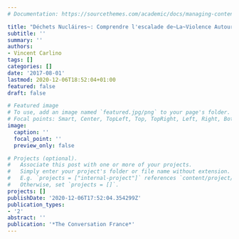 ```yaml
---
# Documentation: https://sourcethemes.com/academic/docs/managing-content/

title: "Déchets Nucláires~: Comprendre l'escalade de~La~Violence Autour Du~Projet~Cig'"
subtitle: ''
summary: ''
authors:
- Vincent Carlino
tags: []
categories: []
date: '2017-08-01'
lastmod: 2020-12-06T18:52:04+01:00
featured: false
draft: false

# Featured image
# To use, add an image named `featured.jpg/png` to your page's folder.
# Focal points: Smart, Center, TopLeft, Top, TopRight, Left, Right, BottomLeft, Bottom, BottomRight.
image:
  caption: ''
  focal_point: ''
  preview_only: false

# Projects (optional).
#   Associate this post with one or more of your projects.
#   Simply enter your project's folder or file name without extension.
#   E.g. `projects = ["internal-project"]` references `content/project/deep-learning/index.md`.
#   Otherwise, set `projects = []`.
projects: []
publishDate: '2020-12-06T17:52:04.354299Z'
publication_types:
- '2'
abstract: ''
publication: '*The Conversation France*'
---
```

